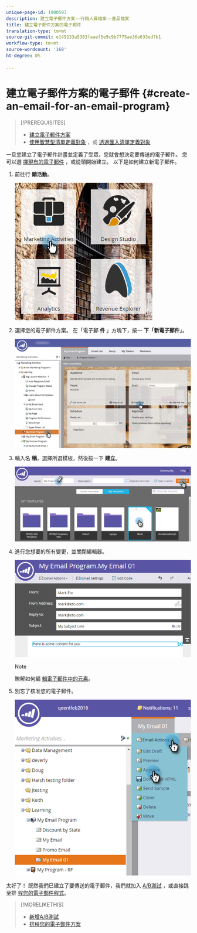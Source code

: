 ```yaml
---
unique-page-id: 1900593
description: 建立電子郵件方案——行銷人員檔案——產品檔案
title: 建立電子郵件方案的電子郵件
translation-type: tm+mt
source-git-commit: e149133a5383faaef5e9c9b7775ae36e633ed7b1
workflow-type: tm+mt
source-wordcount: '168'
ht-degree: 0%

---
```



# 建立電子郵件方案的電子郵件 {#create-an-email-for-an-email-program}

>[!PREREQUISITES]
>
>* [建立電子郵件方案](/help/marketo/product-docs/email-marketing/email-programs/creating-an-email-program/create-an-email-program.md)
>* [使用智慧型清單定義對象](/help/marketo/product-docs/email-marketing/email-programs/managing-people-in-email-programs/define-an-audience-with-a-smart-list.md) ，或 [透過匯入清單定義對象](/help/marketo/product-docs/email-marketing/email-programs/managing-people-in-email-programs/define-an-audience-by-importing-a-list.md)

>



一旦您建立了電子郵件計畫並定義了受眾，您就會想決定要傳送的電子郵件。 您可以選 [擇現有的電子郵件](choose-an-existing-email.md) ，或從頭開始建立。 以下是如何建立新電子郵件。

1. 前往行 **銷活動**。

   ![](assets/one.png)

1. 選擇您的電子郵件方案。 在「電子郵 **件** 」方塊下，按一 **下「新電子郵件**」。

   ![](assets/newemaildashboard.png)

1. 輸入名 **稱**，選擇所選模板，然後按一下 **建立**。

   ![](assets/three.png)

1. 進行您想要的所有變更，並關閉編輯器。

   ![](assets/four.png)

   >[!NOTE]
   >
   >瞭解如何編 [輯電子郵件中的元素](/help/marketo/product-docs/email-marketing/general/email-editor-2/edit-elements-in-an-email.md)。

1. 別忘了核准您的電子郵件。

   ![](assets/five.png)

太好了！ 既然我們已建立了要傳送的電子郵件，我們就加入 [A/B測試](email-test-a-b-test/add-an-a-b-test.md) ，或直接跳至排 [程您的電子郵件程式](schedule-your-email-program.md)。

>[!MORELIKETHIS]
>
>* [新增A/B測試](email-test-a-b-test/add-an-a-b-test.md)
>* [排程您的電子郵件方案](schedule-your-email-program.md)

